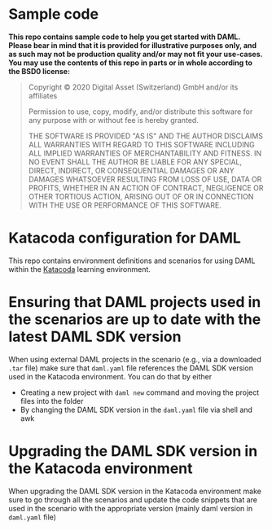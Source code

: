# Sample code

**This repo contains sample code to help you get started with DAML. Please bear in mind that it is provided for illustrative purposes only, and as such may not be production quality and/or may not fit your use-cases. You may use the contents of this repo in parts or in whole according to the BSD0 license:**

> Copyright © 2020 Digital Asset (Switzerland) GmbH and/or its affiliates
>
> Permission to use, copy, modify, and/or distribute this software for any purpose with or without fee is hereby granted.
>
> THE SOFTWARE IS PROVIDED "AS IS" AND THE AUTHOR DISCLAIMS ALL WARRANTIES WITH REGARD TO THIS SOFTWARE INCLUDING ALL IMPLIED WARRANTIES OF MERCHANTABILITY AND FITNESS. IN NO EVENT SHALL THE AUTHOR BE LIABLE FOR ANY SPECIAL, DIRECT, INDIRECT, OR CONSEQUENTIAL DAMAGES OR ANY DAMAGES WHATSOEVER RESULTING FROM LOSS OF USE, DATA OR PROFITS, WHETHER IN AN ACTION OF CONTRACT, NEGLIGENCE OR OTHER TORTIOUS ACTION, ARISING OUT OF OR IN CONNECTION WITH THE USE OR PERFORMANCE OF THIS SOFTWARE.

# Katacoda configuration for DAML

This repo contains environment definitions and scenarios for using DAML within
the [Katacoda](https://www.katacoda.com) learning environment.

# Ensuring that DAML projects used in the scenarios are up to date with the latest DAML SDK version

When using external DAML projects in the scenario (e.g., via a downloaded `.tar` file) make sure that `daml.yaml` file references the DAML SDK version used in the Katacoda environment. You can do that by either

- Creating a new project with `daml new` command and moving the project files into the folder
- By changing the DAML SDK version in the `daml.yaml` file via shell and awk

# Upgrading the DAML SDK version in the Katacoda environment

When upgrading the DAML SDK version in the Katacoda environment make sure to go through all the scenarios and update
the code snippets that are used in the scenario with the appropriate version (mainly daml version in `daml.yaml` file)

